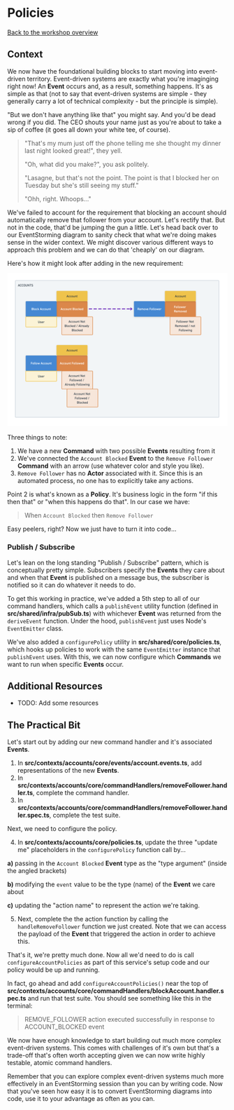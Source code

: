 # Policies

[Back to the workshop overview](https://github.com/PensionBee/ddd-workshop#workshop-overview)

## Context

We now have the foundational building blocks to start moving into event-driven territory. Event-driven systems are exactly what you're imaginging right now! An **Event** occurs and, as a result, something happens. It's as simple as that (not to say that event-driven systems are simple - they generally carry a lot of technical complexity - but the principle is simple).

"But we don't have anything like that" you might say. And you'd be dead wrong if you did. The CEO shouts your name just as you're about to take a sip of coffee (it goes all down your white tee, of course).

> "That's my mum just off the phone telling me she thought my dinner last night looked great!", they yell.
>
> "Oh, what did you make?", you ask politely.
>
> "Lasagne, but that's not the point. The point is that I blocked her on Tuesday but she's still seeing my stuff."
>
> "Ohh, right. Whoops..."

We've failed to account for the requirement that blocking an account should automatically remove that follower from your account. Let's rectify that. But not in the code, that'd be jumping the gun a little. Let's head back over to our EventStorming diagram to sanity check that what we're doing makes sense in the wider context. We might discover various different ways to approach this problem and we can do that 'cheaply' on our diagram.

Here's how it might look after adding in the new requirement:

![EventStorming Policies](./assets/eventstorming-policies.png)

Three things to note:

1. We have a new **Command** with two possible **Events** resulting from it
2. We've connected the `Account Blocked` **Event** to the `Remove Follower` **Command** with an arrow (use whatever color and style you like).
3. `Remove Follower` has no **Actor** associated with it. Since this is an automated process, no one has to explicitly take any actions.

Point 2 is what's known as a **Policy**. It's business logic in the form "if this then that" or "when this happens do that". In our case we have:

> When `Account Blocked` then `Remove Follower`

Easy peelers, right? Now we just have to turn it into code...

### Publish / Subscribe

Let's lean on the long standing "Publish / Subscribe" pattern, which is conceptually pretty simple. Subscribers specify the **Events** they care about and when that **Event** is published on a message bus, the subscriber is notified so it can do whatever it needs to do.

To get this working in practice, we've added a 5th step to all of our command handlers, which calls a `publishEvent` utility function (defined in **src/shared/infra/pubSub.ts**) with whichever **Event** was returned from the `deriveEvent` function. Under the hood, `publishEvent` just uses Node's `EventEmitter` class.

We've also added a `configurePolicy` utility in **src/shared/core/policies.ts**, which hooks up policies to work with the same `EventEmitter` instance that `publishEvent` uses. With this, we can now configure which **Commands** we want to run when specific **Events** occur.

## Additional Resources

- TODO: Add some resources

## The Practical Bit

Let's start out by adding our new command handler and it's associated **Events**.

1. In **src/contexts/accounts/core/events/account.events.ts**, add representations of the new **Events**.
2. In **src/contexts/accounts/core/commandHandlers/removeFollower.handler.ts**, complete the command handler.
3. In **src/contexts/accounts/core/commandHandlers/removeFollower.handler.spec.ts**, complete the test suite.

Next, we need to configure the policy.

4. In **src/contexts/accounts/core/policies.ts**, update the three "update me" placeholders in the `configurePolicy` function call by...

**a)** passing in the `Account Blocked` **Event** type as the "type argument" (inside the angled brackets)

**b)** modifying the `event` value to be the type (name) of the **Event** we care about

**c)** updating the "action name" to represent the action we're taking.

5. Next, complete the the action function by calling the `handleRemoveFollower` function we just created. Note that we can access the payload of the **Event** that triggered the action in order to achieve this.

That's it, we're pretty much done. Now all we'd need to do is call `configureAccountPolicies` as part of this service's setup code and our policy would be up and running.

In fact, go ahead and add `configureAccountPolicies()` near the top of **src/contexts/accounts/core/commandHandlers/blockAccount.handler.spec.ts** and run that test suite. You should see something like this in the terminal:

> REMOVE_FOLLOWER action executed successfully in response to ACCOUNT_BLOCKED event

We now have enough knowledge to start building out much more complex event-driven systems. This comes with challenges of it's own but that's a trade-off that's often worth accepting given we can now write highly testable, atomic command handlers.

Remember that you can explore complex event-driven systems much more effectively in an EventStorming session than you can by writing code. Now that you've seen how easy it is to convert EventStorming diagrams into code, use it to your advantage as often as you can.

